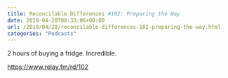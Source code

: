 ```yaml
---
title: Reconcilable Differences #102: Preparing the Way
date: 2019-04-20T08:33:06+00:00
url: /2019/04/20/reconcilable-differences-102-preparing-the-way.html
categories: "Podcasts"
---
```


2 hours of buying a fridge. Incredible.

https://www.relay.fm/rd/102
